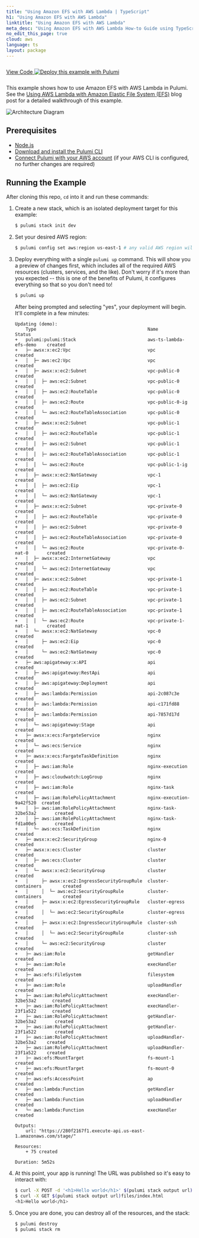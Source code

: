 ```yaml
---
title: "Using Amazon EFS with AWS Lambda | TypeScript"
h1: "Using Amazon EFS with AWS Lambda"
linktitle: "Using Amazon EFS with AWS Lambda"
meta_desc: "Using Amazon EFS with AWS Lambda How-to Guide using TypeScript"
no_edit_this_page: true
cloud: aws
language: ts
layout: package
---
```


<!-- WARNING: this page was generated by a tool. Do not edit it by hand. -->
<!-- To change it, please see https://github.com/pulumi/registry/tree/master/tools/mktutorial. -->

<p class="mb-4 inline-flex items-center">
    <a class="rounded-md font-display text-lg text-white bg-white border-2 border-blue-600 px-3 mr-2 whitespace-no-wrap hover:text-white" style="height: 45px; line-height: 41px;" href="https://github.com/pulumi/examples/tree/master/aws-ts-lambda-efs" target="_blank">
        <span class="flex items-center">
            <i class="fab fa-github pr-1.5"></i>
            <span>View Code</span>
        </span>
    </a>
    <a href="https://app.pulumi.com/new?template=https://github.com/pulumi/examples/blob/master/aws-ts-lambda-efs/README.md" target="_blank">
        <img src="https://get.pulumi.com/new/button.svg" alt="Deploy this example with Pulumi">
    </a>
</p>


This example shows how to use Amazon EFS with AWS Lambda in Pulumi. See the [Using AWS Lambda with Amazon Elastic File System (EFS)](https://www.pulumi.com/blog/aws-lambda-efs) blog post for a detailed walkthrough of this example.

![Architecture Diagram](https://raw.githubusercontent.com/pulumi/examples/master/aws-ts-lambda-efs/lambdaefs.png)

## Prerequisites

- [Node.js](https://nodejs.org/en/download/)
- [Download and install the Pulumi CLI](https://www.pulumi.com/docs/get-started/install/)
- [Connect Pulumi with your AWS account](https://www.pulumi.com/docs/intro/cloud-providers/aws/setup/) (if your AWS CLI is configured, no further changes are required)

## Running the Example

After cloning this repo, `cd` into it and run these commands:

1. Create a new stack, which is an isolated deployment target for this example:

    ```bash
    $ pulumi stack init dev
    ```

2. Set your desired AWS region:

    ```bash
    $ pulumi config set aws:region us-east-1 # any valid AWS region will work
    ```

3. Deploy everything with a single `pulumi up` command. This will show you a preview of changes first, which
   includes all of the required AWS resources (clusters, services, and the like). Don't worry if it's more than
   you expected -- this is one of the benefits of Pulumi, it configures everything so that so you don't need to!

    ```bash
    $ pulumi up
    ```

    After being prompted and selecting "yes", your deployment will begin. It'll complete in a few minutes:

    ```
    Updating (demo):
        Type                                          Name                      Status
    +   pulumi:pulumi:Stack                           aws-ts-lambda-efs-demo    created
    +   ├─ awsx:x:ec2:Vpc                             vpc                       created
    +   │  ├─ aws:ec2:Vpc                             vpc                       created
    +   │  ├─ awsx:x:ec2:Subnet                       vpc-public-0              created
    +   │  │  ├─ aws:ec2:Subnet                       vpc-public-0              created
    +   │  │  ├─ aws:ec2:RouteTable                   vpc-public-0              created
    +   │  │  ├─ aws:ec2:Route                        vpc-public-0-ig           created
    +   │  │  └─ aws:ec2:RouteTableAssociation        vpc-public-0              created
    +   │  ├─ awsx:x:ec2:Subnet                       vpc-public-1              created
    +   │  │  ├─ aws:ec2:RouteTable                   vpc-public-1              created
    +   │  │  ├─ aws:ec2:Subnet                       vpc-public-1              created
    +   │  │  ├─ aws:ec2:RouteTableAssociation        vpc-public-1              created
    +   │  │  └─ aws:ec2:Route                        vpc-public-1-ig           created
    +   │  ├─ awsx:x:ec2:NatGateway                   vpc-1                     created
    +   │  │  ├─ aws:ec2:Eip                          vpc-1                     created
    +   │  │  └─ aws:ec2:NatGateway                   vpc-1                     created
    +   │  ├─ awsx:x:ec2:Subnet                       vpc-private-0             created
    +   │  │  ├─ aws:ec2:RouteTable                   vpc-private-0             created
    +   │  │  ├─ aws:ec2:Subnet                       vpc-private-0             created
    +   │  │  ├─ aws:ec2:RouteTableAssociation        vpc-private-0             created
    +   │  │  └─ aws:ec2:Route                        vpc-private-0-nat-0       created
    +   │  ├─ awsx:x:ec2:InternetGateway              vpc                       created
    +   │  │  └─ aws:ec2:InternetGateway              vpc                       created
    +   │  ├─ awsx:x:ec2:Subnet                       vpc-private-1             created
    +   │  │  ├─ aws:ec2:RouteTable                   vpc-private-1             created
    +   │  │  ├─ aws:ec2:Subnet                       vpc-private-1             created
    +   │  │  ├─ aws:ec2:RouteTableAssociation        vpc-private-1             created
    +   │  │  └─ aws:ec2:Route                        vpc-private-1-nat-1       created
    +   │  └─ awsx:x:ec2:NatGateway                   vpc-0                     created
    +   │     ├─ aws:ec2:Eip                          vpc-0                     created
    +   │     └─ aws:ec2:NatGateway                   vpc-0                     created
    +   ├─ aws:apigateway:x:API                       api                       created
    +   │  ├─ aws:apigateway:RestApi                  api                       created
    +   │  ├─ aws:apigateway:Deployment               api                       created
    +   │  ├─ aws:lambda:Permission                   api-2c087c3e              created
    +   │  ├─ aws:lambda:Permission                   api-c171fd88              created
    +   │  ├─ aws:lambda:Permission                   api-7857d17d              created
    +   │  └─ aws:apigateway:Stage                    api                       created
    +   ├─ awsx:x:ecs:FargateService                  nginx                     created
    +   │  └─ aws:ecs:Service                         nginx                     created
    +   ├─ awsx:x:ecs:FargateTaskDefinition           nginx                     created
    +   │  ├─ aws:iam:Role                            nginx-execution           created
    +   │  ├─ aws:cloudwatch:LogGroup                 nginx                     created
    +   │  ├─ aws:iam:Role                            nginx-task                created
    +   │  ├─ aws:iam:RolePolicyAttachment            nginx-execution-9a42f520  created
    +   │  ├─ aws:iam:RolePolicyAttachment            nginx-task-32be53a2       created
    +   │  ├─ aws:iam:RolePolicyAttachment            nginx-task-fd1a00e5       created
    +   │  └─ aws:ecs:TaskDefinition                  nginx                     created
    +   ├─ awsx:x:ec2:SecurityGroup                   nginx-0                   created
    +   ├─ awsx:x:ecs:Cluster                         cluster                   created
    +   │  ├─ aws:ecs:Cluster                         cluster                   created
    +   │  └─ awsx:x:ec2:SecurityGroup                cluster                   created
    +   │     ├─ awsx:x:ec2:IngressSecurityGroupRule  cluster-containers        created
    +   │     │  └─ aws:ec2:SecurityGroupRule         cluster-containers        created
    +   │     ├─ awsx:x:ec2:EgressSecurityGroupRule   cluster-egress            created
    +   │     │  └─ aws:ec2:SecurityGroupRule         cluster-egress            created
    +   │     ├─ awsx:x:ec2:IngressSecurityGroupRule  cluster-ssh               created
    +   │     │  └─ aws:ec2:SecurityGroupRule         cluster-ssh               created
    +   │     └─ aws:ec2:SecurityGroup                cluster                   created
    +   ├─ aws:iam:Role                               getHandler                created
    +   ├─ aws:iam:Role                               execHandler               created
    +   ├─ aws:efs:FileSystem                         filesystem                created
    +   ├─ aws:iam:Role                               uploadHandler             created
    +   ├─ aws:iam:RolePolicyAttachment               execHandler-32be53a2      created
    +   ├─ aws:iam:RolePolicyAttachment               execHandler-23f1a522      created
    +   ├─ aws:iam:RolePolicyAttachment               getHandler-32be53a2       created
    +   ├─ aws:iam:RolePolicyAttachment               getHandler-23f1a522       created
    +   ├─ aws:iam:RolePolicyAttachment               uploadHandler-32be53a2    created
    +   ├─ aws:iam:RolePolicyAttachment               uploadHandler-23f1a522    created
    +   ├─ aws:efs:MountTarget                        fs-mount-1                created
    +   ├─ aws:efs:MountTarget                        fs-mount-0                created
    +   ├─ aws:efs:AccessPoint                        ap                        created
    +   ├─ aws:lambda:Function                        getHandler                created
    +   ├─ aws:lambda:Function                        uploadHandler             created
    +   └─ aws:lambda:Function                        execHandler               created

    Outputs:
        url: "https://280f2167f1.execute-api.us-east-1.amazonaws.com/stage/"

    Resources:
        + 75 created

    Duration: 5m52s
    ```

4. At this point, your app is running! The URL was published so it's easy to interact with:

    ```bash
    $ curl -X POST -d '<h1>Hello world</h1>' $(pulumi stack output url)files/index.html
    $ curl -X GET $(pulumi stack output url)files/index.html
    <h1>Hello world</h1>
    ```

5. Once you are done, you can destroy all of the resources, and the stack:

    ```bash
    $ pulumi destroy
    $ pulumi stack rm
    ```

